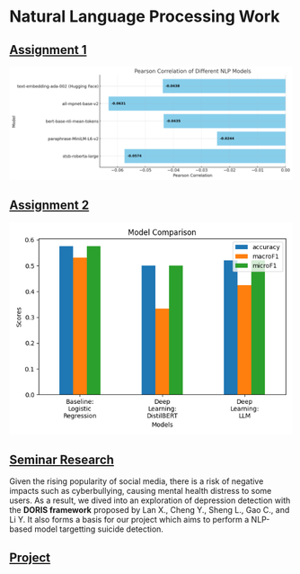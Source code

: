 # Natural Language Processing Work
## [Assignment 1](./Assignment%201/README.md)

![Assignment 1 Preview](asm1-preview.png)

## [Assignment 2](./Assignment%202/README.md)

![Assignment 2 Preview](./Assignment%202/models_comparison.png)

## [Seminar Research](./Seminar%20Paper/Paper%20Presentation%20-%20Group%202.pdf)
Given the rising popularity of social media, there is a risk of negative impacts such as cyberbullying, causing mental health distress to some users. As a result, we dived into an exploration of depression detection with the **DORIS framework** proposed by Lan X., Cheng Y., Sheng L., Gao C., and Li Y. It also forms a basis for our project which aims to perform a NLP-based model targetting suicide detection.

## [Project](./Project/CSI5386_Natural_Language_Processing_Project_Proposal.pdf)
